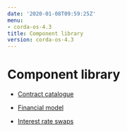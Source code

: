```yaml
---
date: '2020-01-08T09:59:25Z'
menu:
- corda-os-4.3
title: Component library
version: corda-os-4.3
---
```



# Component library


* [Contract catalogue](contract-catalogue.md)

* [Financial model](financial-model.md)

* [Interest rate swaps](contract-irs.md)



